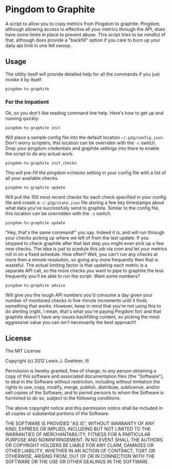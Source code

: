 # Pingdom to Graphite

A script to allow you to copy metrics from Pingdom to graphite. Pingdom,
although allowing access to  effective all your metrics through the API, does
have some limits in place to prevent abuse. This script tries to be mindful of
that, although does provide a "backfill" option if you care to burn up your
daily api limit in one fell swoop.

## Usage

The utility itself will provide detailed help for all the commands if you just
invoke it by itself:

    pingdom-to-graphite

### For the Impatient

Ok, so you don't like reading command line help. Here's how to get up and
running quickly:

    pingdom-to-graphite init

Will place a sample config file into the default location `~/.p2g/config.json`.
Don't worry scripters, this location can be overriden with the `-c` switch. Drop
your pingdom credentials and graphite settings into there to enable the script
to do any actual work.

    pingdom-to-graphite init_checks

This will pre-fill the pingdom->checks setting in your config file with a list
of all your available checks.

    pingdom-to-graphite update

Will pull the 100 most recent checks for each check specified in your config
file and create a  `~/.p2g/state.json` file storing a few key timestamps about
what data you've successfully send to graphite. Similar to the config file, this
location can be overridden with the `-s` switch.

    pingdom-to-graphite update

"Hey, that's the same command!" you say. Indeed it is, and will run through your
checks picking up where we left of from the last update. If you stopped to check
graphite after that last step you might even pick up a few new checks. The idea
is just to scedule this job via cron and let  your metrics roll in on a fixed
schedule. How often? Well, you can't run any checks at more then  a minute
resolution, so going any more frequently then that is wasteful. The actual
limiting factor is that updating each metric is a separate API call, so the more
checks you want to pipe to graphite the less frequently you'll be able to run
the script. Want some numbers?

    pingdom-to-graphite advice

Will give you the rough API numbers you'd consume a day given your number of
monitored checks in five minute increments until it finds something that works.
However, keep in mind that you're not using this to do alerting (right, I mean,
that's what you're paying Pingdom for) and that graphite  doesn't have any
issues backfilling content, so picking the most aggressive value you can isn't
necessarily the best approach!

## License

The MIT License

Copyright (c) 2012 Lewis J. Goettner, III

Permission is hereby granted, free of charge, to any person obtaining a copy
of this software and associated documentation files (the "Software"), to deal
in the Software without restriction, including without limitation the rights
to use, copy, modify, merge, publish, distribute, sublicense, and/or sell
copies of the Software, and to permit persons to whom the Software is
furnished to do so, subject to the following conditions:

The above copyright notice and this permission notice shall be included in
all copies or substantial portions of the Software.

THE SOFTWARE IS PROVIDED "AS IS", WITHOUT WARRANTY OF ANY KIND, EXPRESS OR
IMPLIED, INCLUDING BUT NOT LIMITED TO THE WARRANTIES OF MERCHANTABILITY,
FITNESS FOR A PARTICULAR PURPOSE AND NONINFRINGEMENT. IN NO EVENT SHALL THE
AUTHORS OR COPYRIGHT HOLDERS BE LIABLE FOR ANY CLAIM, DAMAGES OR OTHER
LIABILITY, WHETHER IN AN ACTION OF CONTRACT, TORT OR OTHERWISE, ARISING FROM,
OUT OF OR IN CONNECTION WITH THE SOFTWARE OR THE USE OR OTHER DEALINGS IN
THE SOFTWARE.